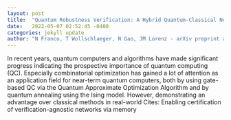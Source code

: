 ```yaml
---
layout: post
title:  "Quantum Robustness Verification: A Hybrid Quantum-Classical Neural Network Certification Algorithm"
date:   2022-05-07 02:52:45 -0400
categories: jekyll update
author: "N Franco, T Wollschlaeger, N Gao, JM Lorenz - arXiv preprint arXiv , 2022"
---
```

In recent years, quantum computers and algorithms have made significant progress indicating the prospective importance of quantum computing (QC). Especially combinatorial optimization has gained a lot of attention as an application field for near-term quantum computers, both by using gate-based QC via the Quantum Approximate Optimization Algorithm and by quantum annealing using the Ising model. However, demonstrating an advantage over classical methods in real-world Cites: Enabling certification of verification-agnostic networks via memory